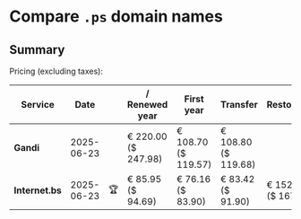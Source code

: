 # Compare `.ps` domain names

## Summary

Pricing (excluding taxes):

| Service | Date |  | / Renewed year | First year | Transfer | Restoration |
|--|--|--|--|--|--|--|
| **Gandi** | 2025-06-23 |  | € 220.00<br>($ 247.98) | € 108.70<br>($ 119.57) | € 108.80<br>($ 119.68) |  |
| **Internet.bs** | 2025-06-23 | 🏆 | € 85.95<br>($ 94.69) | € 76.16<br>($ 83.90) | € 83.42<br>($ 91.90) | € 152.25<br>($ 167.69) |
